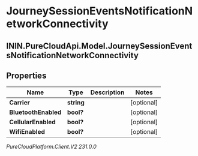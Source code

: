 # JourneySessionEventsNotificationNetworkConnectivity

## ININ.PureCloudApi.Model.JourneySessionEventsNotificationNetworkConnectivity

## Properties

|Name | Type | Description | Notes|
|------------ | ------------- | ------------- | -------------|
| **Carrier** | **string** |  | [optional] |
| **BluetoothEnabled** | **bool?** |  | [optional] |
| **CellularEnabled** | **bool?** |  | [optional] |
| **WifiEnabled** | **bool?** |  | [optional] |



_PureCloudPlatform.Client.V2 231.0.0_
